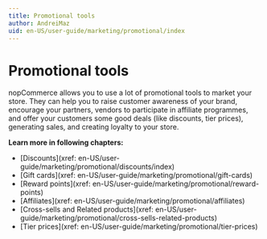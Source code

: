 ```yaml
---
title: Promotional tools
author: AndreiMaz
uid: en-US/user-guide/marketing/promotional/index
---
```

# Promotional tools

nopCommerce allows you to use a lot of promotional tools to market your store. They can help you to raise customer awareness of your brand, encourage your partners, vendors to participate in affiliate programmes, and offer your customers some good deals (like discounts, tier prices), generating sales, and creating loyalty to your store.

**Learn more in following chapters:**

- [Discounts](xref: en-US/user-guide/marketing/promotional/discounts/index)
- [Gift cards](xref: en-US/user-guide/marketing/promotional/gift-cards)
- [Reward points](xref: en-US/user-guide/marketing/promotional/reward-points)
- [Affiliates](xref: en-US/user-guide/marketing/promotional/affiliates)
- [Cross-sells and Related products](xref: en-US/user-guide/marketing/promotional/cross-sells-related-products)
- [Tier prices](xref: en-US/user-guide/marketing/promotional/tier-prices)
